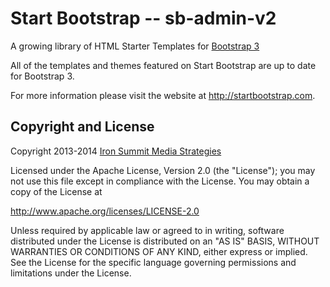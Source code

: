 Start Bootstrap -- sb-admin-v2
==============================

A growing library of HTML Starter Templates for [Bootstrap 3](http://getbootstrap.com/)

All of the templates and themes featured on Start Bootstrap are up to date for Bootstrap 3.

For more information please visit the website at http://startbootstrap.com.

Copyright and License
----
Copyright 2013-2014 [Iron Summit Media Strategies](http://www.ironsummitmedia.com/)

Licensed under the Apache License, Version 2.0 (the "License"); you may not use this file except in compliance with the License. You may obtain a copy of the License at

http://www.apache.org/licenses/LICENSE-2.0

Unless required by applicable law or agreed to in writing, software distributed under the License is distributed on an "AS IS" BASIS, WITHOUT WARRANTIES OR CONDITIONS OF ANY KIND, either express or implied. See the License for the specific language governing permissions and limitations under the License.
